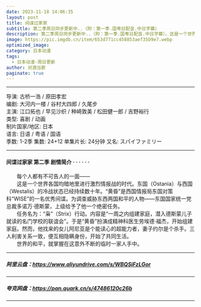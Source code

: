 ```yaml
---
date: 2023-11-18 14:06:35
layout: post
title: 间谍过家家
subtitle: 第二季周日同步更新中..（附：第一季.国粤日配音.中日字幕）
description: 第二季周日同步更新中..（附：第一季.国粤日配音.中日字幕）。这是一个世界各国均暗地里进行激烈情报战的时代。东国与西国的冷战状态已经持续数十年。“黄昏”是西国情报局东国对策科“WISE”的一名优秀间谍...
image: https://pic.imgdb.cn/item/653d771cc458853aef35b9e7.webp
optimized_image: 
category: 日本动漫
tags:
  - 日本动漫-周日更新
author: 对酒当歌
paginate: true
---
```



---

导演: 古桥一浩 / 原田孝宏  
编剧: 大河内一楼 / 谷村大四郎 / 久尾步  
主演: 江口拓也 / 早见沙织 / 种崎敦美 / 松田健一郎 / 吉野裕行  
类型: 喜剧 / 动画  
制片国家/地区: 日本  
语言: 日语 / 粤语 / 国语  
季数: 1-2季
集数: 24+12
单集片长: 24分钟
又名: スパイファミリー

---

#### 间谍过家家 第二季 剧情简介 · · · · · ·

　　每个人都有不可告人的一面——  
　　这是一个世界各国均暗地里进行激烈情报战的时代。东国（Ostania）与西国（Westalis）的冷战状态已经持续数十年。“黄昏”是西国情报局东国对策科“WISE”的一名优秀间谍。为调查威胁东西两国和平的人物——东国国家统一党总裁多诺万·德斯蒙，上级给予了他一个绝密任务。  
　　任务名为：“枭”（Strix）行动。内容是“一周之内组建家庭，潜入德斯蒙儿子就读的名门学校的联谊会”。于是“黄昏”扮演成精神科医生劳埃德·福杰，开始组建家庭。然而，他找来的女儿阿尼亚是个能读心的超能力者，妻子约尔是个杀手。三人利害关系一致，便互相隐瞒身份，开始了共同生活。  
　　世界的和平，就掌握在这意外不断的临时一家人手中。  

---

##### 阿里云盘：<https://www.aliyundrive.com/s/WBQSiFzLGor>

---

##### 夸克网盘：<https://pan.quark.cn/s/47486120c26b>

---
